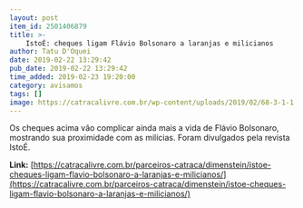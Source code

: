 ```yaml
---
layout: post
item_id: 2501406879
title: >-
    IstoÉ: cheques ligam Flávio Bolsonaro a laranjas e milicianos
author: Tatu D'Oquei
date: 2019-02-22 13:29:42
pub_date: 2019-02-22 13:29:42
time_added: 2019-02-23 19:20:00
category: avisamos
tags: []
image: https://catracalivre.com.br/wp-content/uploads/2019/02/68-3-1-1.jpg
---
```


Os cheques acima vão complicar ainda mais a vida de Flávio Bolsonaro, mostrando sua proximidade com as milícias. Foram divulgados pela revista IstoÉ.

**Link:** [https://catracalivre.com.br/parceiros-catraca/dimenstein/istoe-cheques-ligam-flavio-bolsonaro-a-laranjas-e-milicianos/](https://catracalivre.com.br/parceiros-catraca/dimenstein/istoe-cheques-ligam-flavio-bolsonaro-a-laranjas-e-milicianos/)

